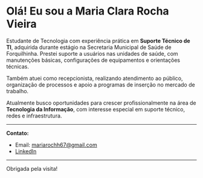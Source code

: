 # Olá! Eu sou a Maria Clara Rocha Vieira

Estudante de Tecnologia com experiência prática em **Suporte Técnico de TI**, adquirida durante estágio na Secretaria Municipal de Saúde de Forquilhinha. Prestei suporte a usuários nas unidades de saúde, com manutenções básicas, configurações de equipamentos e orientações técnicas.

Também atuei como recepcionista, realizando atendimento ao público, organização de processos e apoio a programas de inserção no mercado de trabalho.

Atualmente busco oportunidades para crescer profissionalmente na área de **Tecnologia da Informação**, com interesse especial em suporte técnico, redes e infraestrutura.

---

**Contato:**
- Email: mariarochh67@gmail.com  
- [LinkedIn](https://www.linkedin.com/in/maria-clara-rocha-vieira-053871310)

---

Obrigada pela visita!
